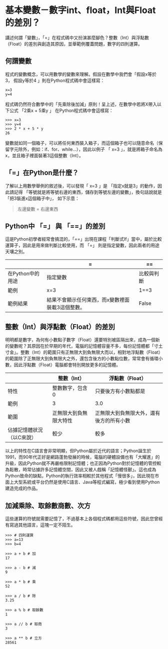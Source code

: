 # 基本變數－數字int、float，Int與Float的差別？

講述何謂「變數」，「=」在程式碼中又扮演甚麼腳色？整數（Int）與浮點數（Float）的差別與創造其原因，並舉範例覆蓋問題，數字的四則運算。

## 何謂變數
程式的變數概念，可以用數學的變數來理解。假設在數學中我們會「假設x等於3， 假設y等於4 」則在Python程式碼中會這樣寫：

```python!
x=3
y=4
```

程式碼仍然符合數學中的「先乘除後加減」原則！呈上述，在數學中若將X帶入以下公式 「2乘x + 5乘y 」 在Python程式碼中會這樣寫：

```python!
>>> x=3
>>> y=4
>>> 2 * x + 5 * y
26
```

變數就如同一個箱子，可以將任何東西裝入箱子，而這個箱子也可以隨意命名（保留字元除外，例如：if、for、while…），因此以例子 「 x=3 」，就是將箱子命名為x，並且箱子裡面裝著3這個整數（Int）。

## 「=」在Python是什麼？
了解以上用數學舉例的敘述後，可以發現「 x=3 」是 「指定x就是3」的動作，因此請記得 「等號就是將等號右邊的東西，儲存到等號左邊的變數」，換句話說就是「把3裝進x這個箱子中」， 如下示意：
> 左邊變數 = 右邊東西

## Python中 「=」 與 「==」的差別
這是Python初學者經常會搞混的，「==」出現在課程「判斷式If」當中，屬於比較運算子，因此是用來做判斷比較使用，而 「=」 則是指定變數，因此兩者的用途天壤之別。



|  | = | == |
| -------- | -------- | -------- |
| 在Python中的用途     | 指定變數     | 比較與判斷  |
| 範例     | x=3     | 1==3  |
| 範例結果     | 結果不會顯示任何東西，而x變數裡面裝載3這個整數。     | False  |


## 整數（Int）與浮點數（Float）的差別
明明都是數字，為何有小數點子數字（Float）還要特別被區隔出來，成為一個新的變數呢？其原因在於早期的年代，電腦的記憶體容量不多，每份記憶體都「寸土寸金」。整數（Int）的範圍只有正無限大到負無限大而以，相對地浮點數（Float）的範圍除了正無限大到負無限大之外，還包含後方的小數點位數，常常會有循環小數，因此浮點數（Float）電腦都會特別開放更多的記憶體。



|  | 整數（Int） | 浮點數（Float） |
| -------- | -------- | -------- |
| 特性 | 整數數字，包含0     | 只要後方有小數點都是  |
| 範例 | 3     | 3.0  |
| 範圍 | 	正無限大到負無限大特性     | 正無限大到負無限大外，還有後方的所有小數  |
| 佔據記憶體狀況（以C來說） | 較少     | 較多  |

以上的特性在C語言會非常明顯，但Python屬於近代的語言；Python誕生於1991，而90年代正好是網路蓬勃發展的時候，電腦的硬體設備也有「大耀進」的升級，因此Python就不再嚴格限制記憶體；也正因為Python對於記憶體的管控較為鬆散，時常佔據許多記憶體空間，因此又被人戲稱「記憶體怪獸」。這也成為Python致命的缺點，Python的執行效率相較於其他程式「慢很多」，因此現在市面上大型系統或平台仍然是使用C語言、Java等程式編寫，極少看到使用Python建造完成的作品。

## 加減乘除、取餘數商數、次方
這些運算的符號就需要記憶了，不過基本上各個程式碼都用這些符號，因此您曾經有寫過其他語言，這塊一定不陌生。

```python!
>>> # 四則運算
>>> a=13
>>> b=4

>>> a + b # 加
17

>>> a - b # 減
9

>>> a * b # 乘
52

>>> a / b # 除
3.25

>>> a % b # 取餘數
1

>>> a // b # 取商
3

>>> a ** b # 立方
28561
```